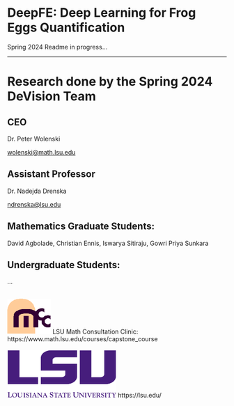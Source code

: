 # DeepFE: Deep Learning for Frog Eggs Quantification

Spring 2024 Readme in progress...


---


# Research done by the Spring 2024 DeVision Team
## CEO
Dr. Peter Wolenski

wolenski@math.lsu.edu


## Assistant Professor
Dr. Nadejda Drenska

ndrenska@lsu.edu
## Mathematics Graduate Students:


David Agbolade, Christian Ennis, Iswarya Sitiraju, Gowri Priya Sunkara

## Undergraduate Students:


...
<br>
<br>

<img src="images/mcclogo.gif" alt="Image 2" width="100">
LSU Math Consultation Clinic:<br>
https://www.math.lsu.edu/courses/capstone_course
<br>
<br>

<img src="images/lsulogo.png" alt="Image 1" width="250">
https://lsu.edu/
